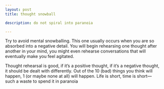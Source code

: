 ```yaml
---
layout: post
title: thought snowball

description: do not spiral into paranoia

---
```


Try to avoid mental snowballing. This one usually occurs when you are so absorbed into a negative detail. You will begin rehearsing one thought after another in your mind, you might even rehearse conversations that will eventually make you feel agitated.

Thought rehearsal is good, if it’s a positive thought, if it’s a negative thought, it should be dealt with differently. Out of the 10 (bad) things you think will happen, 1 (or maybe none at all) will happen.  Life is short, time is short&mdash;such a waste to spend it in paranoia